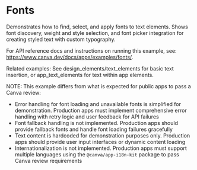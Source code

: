 # Fonts

Demonstrates how to find, select, and apply fonts to text elements. Shows font discovery, weight and style selection, and font picker integration for creating styled text with custom typography.

For API reference docs and instructions on running this example, see: <https://www.canva.dev/docs/apps/examples/fonts/>.

Related examples: See design_elements/text_elements for basic text insertion, or app_text_elements for text within app elements.

NOTE: This example differs from what is expected for public apps to pass a Canva review:

- Error handling for font loading and unavailable fonts is simplified for demonstration. Production apps must implement comprehensive error handling with retry logic and user feedback for API failures
- Font fallback handling is not implemented. Production apps should provide fallback fonts and handle font loading failures gracefully
- Text content is hardcoded for demonstration purposes only. Production apps should provide user input interfaces or dynamic content loading
- Internationalization is not implemented. Production apps must support multiple languages using the `@canva/app-i18n-kit` package to pass Canva review requirements
